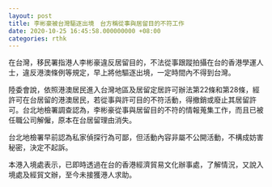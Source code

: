 ```yaml
---
layout: post
title: 李彬豪被台灣驅逐出境　台方稱從事與居留目的不符工作
date: 2020-10-25 16:45:58.000000000 +08:00
categories: rthk
---
```


在台灣，移民署指港人李彬豪違反居留目的，不法從事跟蹤拍攝在台的香港學運人士，違反港澳條例等規定，早上將他驅逐出境，一定時間內不得到台灣。

陸委會說，依照港澳居民進入台灣地區及居留定居許可辦法第22條和第28條，經許可在台居留的港澳居民，若從事與許可目的不符活動，得撤銷或廢止其居留許可。台北地檢署調查認為，李彬豪從事與居留目的不符的情報蒐集工作，而且已被任職公司解僱，原本在台居留理由消失。

台北地檢署早前認為私家偵探行為可鄙，但活動內容非屬不公開活動，不構成妨害秘密，決定不起訴。

本港入境處表示，已即時透過在台的香港經濟貿易文化辦事處，了解情況，又說入境處及經貿文辦，至今未接獲港人求助。
